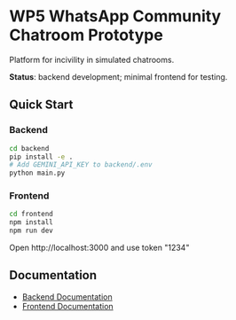 # WP5 WhatsApp Community Chatroom Prototype

Platform for incivility in simulated chatrooms.

**Status**: backend development; minimal frontend for testing. 

## Quick Start

### Backend
```bash
cd backend
pip install -e .
# Add GEMINI_API_KEY to backend/.env
python main.py
```

### Frontend
```bash
cd frontend
npm install
npm run dev
```

Open http://localhost:3000 and use token "1234"

## Documentation

- [Backend Documentation](./backend/README.md)
- [Frontend Documentation](./frontend/README.md)
